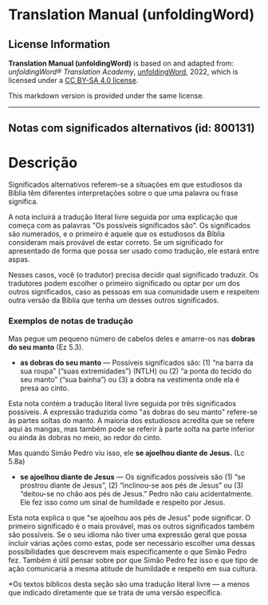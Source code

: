 # Translation Manual (unfoldingWord)

## License Information

**Translation Manual (unfoldingWord)** is based on and adapted from: _unfoldingWord® Translation Academy_, [unfoldingWord](https://unfoldingword.org/utw), 2022, which is licensed under a [CC BY-SA 4.0 license](https://creativecommons.org/licenses/by-sa/4.0/legalcode.en).

This markdown version is provided under the same license.



--------------------------------

## Notas com significados alternativos (id: 800131)

Descrição
=========

Significados alternativos referem\-se a situações em que estudiosos da Bíblia têm diferentes interpretações sobre o que uma palavra ou frase significa.

A nota incluirá a tradução literal livre seguida por uma explicação que começa com as palavras "Os possíveis significados são". Os significados são numerados, e o primeiro é aquele que os estudiosos da Bíblia consideram mais provável de estar correto. Se um significado for apresentado de forma que possa ser usado como tradução, ele estará entre aspas.

Nesses casos, você (o tradutor) precisa decidir qual significado traduzir. Os tradutores podem escolher o primeiro significado ou optar por um dos outros significados, caso as pessoas em sua comunidade usem e respeitem outra versão da Bíblia que tenha um desses outros significados.

### Exemplos de notas de tradução

Mas pegue um pequeno número de cabelos deles e amarre\-os nas **dobras do seu manto** (Ez 5\.3\).

* **as dobras do seu manto** — Possíveis significados são: (1\) “na barra da sua roupa” (“suas extremidades”) (NTLH) ou (2\) “a ponta do tecido do seu manto” (“sua bainha”) ou (3\) a dobra na vestimenta onde ela é presa ao cinto.

Esta nota contém a tradução literal livre seguida por três significados possíveis. A expressão traduzida como "as dobras do seu manto" refere\-se às partes soltas do manto. A maioria dos estudiosos acredita que se refere aqui às mangas, mas também pode se referir à parte solta na parte inferior ou ainda às dobras no meio, ao redor do cinto.

Mas quando Simão Pedro viu isso, ele **se ajoelhou diante de Jesus.** (Lc 5\.8a)

* **se ajoelhou diante de Jesus** — Os significados possíveis são (1\) “se prostrou diante de Jesus”, (2\) “inclinou\-se aos pés de Jesus” ou (3\) “deitou\-se no chão aos pés de Jesus.” Pedro não caiu acidentalmente. Ele fez isso como um sinal de humildade e respeito por Jesus.

Esta nota explica o que "se ajoelhou aos pés de Jesus" pode significar. O primeiro significado é o mais provável, mas os outros significados também são possíveis. Se o seu idioma não tiver uma expressão geral que possa incluir várias ações como estas, pode ser necessário escolher uma dessas possibilidades que descrevem mais especificamente o que Simão Pedro fez. Também é útil pensar sobre por que Simão Pedro fez isso e que tipo de ação comunicaria a mesma atitude de humildade e respeito em sua cultura.

\*Os textos bíblicos desta seção são uma tradução literal livre — a menos que indicado diretamente que se trata de uma versão específica.


